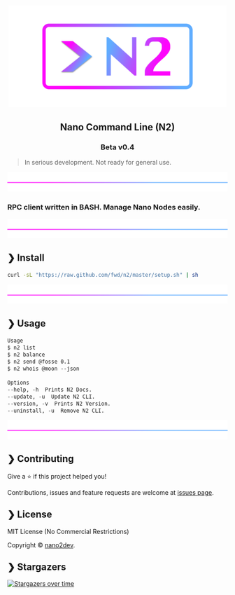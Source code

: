<p align="center">
  <img src="https://github.com/fwd/n2/raw/master/.github/banner.png" alt="Prompts" width="500" />
</p>

<h2 align="center">Nano Command Line (N2)</h2>

<h3 align="center">Beta v0.4</h3>

> In serious development. Not ready for general use. 

![line](https://github.com/fwd/n2/raw/master/.github/line.png)

### RPC client written in BASH. Manage Nano Nodes easily.

![line](https://github.com/fwd/n2/raw/master/.github/line.png)

## ❯ Install

```bash
curl -sL "https://raw.github.com/fwd/n2/master/setup.sh" | sh
```

![line](https://github.com/fwd/n2/raw/master/.github/line.png)

## ❯ Usage

```
Usage
$ n2 list
$ n2 balance
$ n2 send @fosse 0.1
$ n2 whois @moon --json

Options
--help, -h  Prints N2 Docs.
--update, -u  Update N2 CLI.
--version, -v  Prints N2 Version.
--uninstall, -u  Remove N2 CLI.
```

![line](https://github.com/fwd/n2/raw/master/.github/line.png)

## ❯ Contributing

Give a ⭐️ if this project helped you!

Contributions, issues and feature requests are welcome at [issues page](https://github.com/fwd/n2/issues).

## ❯ License

MIT License (No Commercial Restrictions)

Copyright © [nano2dev](https://twitter.com/nano2dev).

## ❯ Stargazers

[![Stargazers over time](https://starchart.cc/fwd/n2.svg)](https://github.com/fwd/n2)
